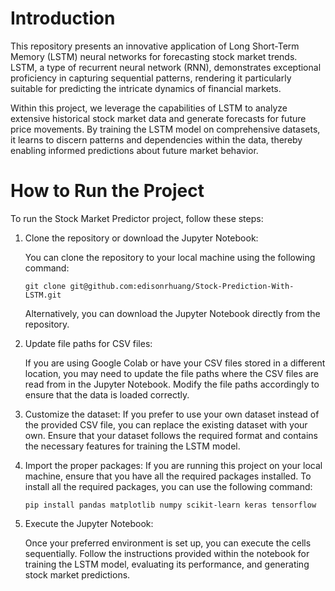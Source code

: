 # Introduction

This repository presents an innovative application of Long Short-Term Memory (LSTM) neural networks for forecasting stock market trends. LSTM, a type of recurrent neural network (RNN), demonstrates exceptional proficiency in capturing sequential patterns, rendering it particularly suitable for predicting the intricate dynamics of financial markets.

Within this project, we leverage the capabilities of LSTM to analyze extensive historical stock market data and generate forecasts for future price movements. By training the LSTM model on comprehensive datasets, it learns to discern patterns and dependencies within the data, thereby enabling informed predictions about future market behavior.

# How to Run the Project

To run the Stock Market Predictor project, follow these steps:

1. Clone the repository or download the Jupyter Notebook:

   You can clone the repository to your local machine using the following command:

   `git clone git@github.com:edisonrhuang/Stock-Prediction-With-LSTM.git`

   Alternatively, you can download the Jupyter Notebook directly from the repository.

2. Update file paths for CSV files:

   If you are using Google Colab or have your CSV files stored in a different location, you may need to update the file paths where the CSV files are read from in the Jupyter Notebook. Modify the file paths accordingly to ensure that the data is loaded correctly.

3. Customize the dataset:
   If you prefer to use your own dataset instead of the provided CSV file, you can replace the existing dataset with your own. Ensure that your dataset follows the required format and contains the necessary features for training the LSTM model.

4. Import the proper packages:
   If you are running this project on your local machine, ensure that you have all the required packages installed. To install all the required packages, you can use the following command:

   `pip install pandas matplotlib numpy scikit-learn keras tensorflow`

5. Execute the Jupyter Notebook:

   Once your preferred environment is set up, you can execute the cells sequentially. Follow the instructions provided within the notebook for training the LSTM model, evaluating its performance, and generating stock market predictions.